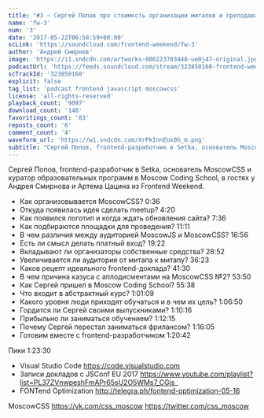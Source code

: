 ```yaml
---
title: "#3 – Сергей Попов про стоимость организации митапов и преподавание"
name: 'fw-3'
num: '3'
date: '2017-05-22T06:58:59+00:00'
scLink: 'https://soundcloud.com/frontend-weekend/fw-3'
author: 'Андрей Смирнов'
image: 'https://i1.sndcdn.com/artworks-000223703448-ue0j47-original.jpg'
podcastUrl: 'https://feeds.soundcloud.com/stream/323850168-frontend-weekend-fw-3.m4a'
scTrackId: '323850168'
explicit: false
tag_list: 'podcast frontend javascript moscowcss'
license: 'all-rights-reserved'
playback_count: '9097'
download_count: '148'
favoritings_count: '83'
reposts_count: '6'
comment_count: '4'
waveform_url: 'https://w1.sndcdn.com/XrPkInnEUx0h_m.png'
subtitle: "Сергей Попов, frontend-разработчик в Setka, основатель MoscowCSS и куратор образовательных программ в Moscow Coding School, в гостях у Андрея Смирнова и Артема Цацина из Frontend Weekend."
---
```

Сергей Попов, frontend-разработчик в Setka, основатель MoscowCSS и куратор образовательных программ в Moscow Coding School, в гостях у Андрея Смирнова и Артема Цацина из Frontend Weekend.

- Как организовывается MoscowCSS? 0:36
- Откуда появилась идея сделать meetup? 4:20
- Как появился логотип и когда ждать обновления сайта? 7:36
- Как подбираются площадки для проведения? <timecode sec="671">11:11</timecode>
- В чем различия между аудиторией MoscowJS и MoscowCSS? <timecode sec="1016">16:56</timecode>
- Есть ли смысл делать платный вход? <timecode sec="1162">19:22</timecode>
- Вкладывают ли организаторы собственные средства? <timecode sec="1732">28:52</timecode>
- Увеличивается ли аудитория от митапа к митапу? <timecode sec="2183">36:23</timecode>
- Каков рецепт идеального frontend-доклада? <timecode sec="2490">41:30</timecode>
- В чем причина казуса с аплодисментами на MoscowCSS №2? <timecode sec="3230">53:50</timecode>
- Как Сергей пришел в Moscow Coding School? <timecode sec="3338">55:38</timecode>
- Что входит в абстрактный курс? <timecode sec="3669">1:01:09</timecode>
- Какого уровня люди приходят обучаться и в чем их цель? <timecode sec="4010">1:06:50</timecode>
- Гордится ли Сергей своими выпускниками? <timecode sec="4216">1:10:16</timecode>
- Прибыльно ли заниматься обучением? <timecode sec="4335">1:12:15</timecode>
- Почему Сергей перестал заниматься фрилансом? <timecode sec="4565">1:16:05</timecode>
- Готовим вместе с frontend-разработчиком <timecode sec="4842">1:20:42</timecode>

Пики <timecode sec="5010">1:23:30</timecode>
- Visual Studio Code https://code.visualstudio.com
- Записи докладов с JSConf EU 2017 https://www.youtube.com/playlist?list=PL37ZVnwpeshFmAPr65sU2O5WMs7_CGjs_
- FONTend Optimization http://telegra.ph/fontend-optimization-05-16

MoscowCSS
https://vk.com/css_moscow
https://twitter.com/css_moscow